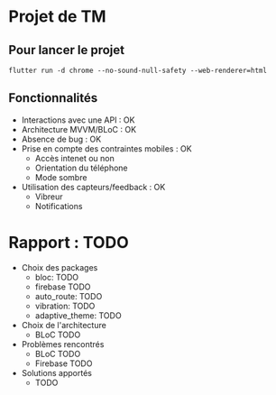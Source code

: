# Projet de TM
## Pour lancer le projet
`flutter run -d chrome --no-sound-null-safety --web-renderer=html`

## Fonctionnalités
- Interactions avec une API : OK
- Architecture MVVM/BLoC : OK
- Absence de bug : OK
- Prise en compte des contraintes mobiles : OK
   + Accès intenet ou non
   + Orientation du téléphone
   + Mode sombre
- Utilisation des capteurs/feedback : OK
   + Vibreur
   + Notifications

# Rapport : TODO
- Choix des packages
  + bloc:
TODO
  + firebase
TODO
  + auto_route:
TODO
  + vibration:
TODO
  + adaptive_theme:
TODO
- Choix de l'architecture
  + BLoC
TODO
- Problèmes rencontrés
  + BLoC
TODO
  + Firebase
TODO
- Solutions apportés
  + TODO
